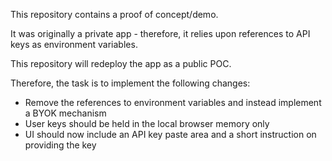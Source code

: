 This repository contains a proof of concept/demo.

It was originally a private app - therefore, it relies upon references to API keys as environment variables.

This repository will redeploy the app as a public POC.

Therefore, the task is to implement the following changes:

- Remove the references to environment variables and instead implement a BYOK mechanism 
- User keys should be held in the local browser memory only  
- UI should now include an API key paste area and a short instruction on providing the key 
